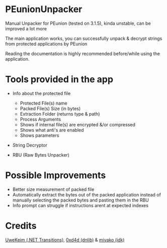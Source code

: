 # PEunionUnpacker
Manual Unpacker for PEunion (tested on 3.1.5), kinda unstable, can be improved a lot more

The main application works, you can successfully unpack & decrypt strings from protected applications by PEunion

Reading the documentation is highly recommended before/while using the application.
# Tools provided in the app
* Info about the protected file
  * Protected File(s) name
  * Packed File(s) Size (in bytes)
  * Extraction Folder (returns type & path)
  * Process Arguments
  * Shows if internal file(s) are encrypted &/or compressed
  * Shows what anti's are enabled
  * Shows parameters

* String Decryptor
* RBU (Raw Bytes Unpacker)

# Possible Improvements
* Better size measurement of packed file
* Automatically extract the bytes out of the packed application instead of manually selecting the packed bytes and pasting them in the RBU
* Info prompt can struggle if instructions arent at expected indexes

# Credits
[UweKeim (.NET Transitions)](https://github.com/UweKeim/dot-net-transitions),
[0xd4d (dnlib)](https://github.com/0xd4d/dnlib) & 
[miyako (idk)](https://github.com/miyakoyakota)
